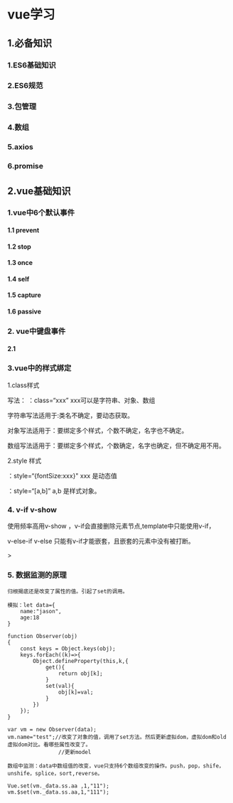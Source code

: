# vue学习

## 	1.必备知识

### 	1.ES6基础知识

### 	2.ES6规范 

### 	3.包管理

### 	4.数组

### 	5.axios

### 	6.promise

## 	2.vue基础知识

### 	1.vue中6个默认事件

#### 			1.1 prevent

#### 			1.2 stop

#### 			1.3 once

#### 			1.4 self

#### 			1.5 capture

#### 			1.6 passive

### 	2. vue中键盘事件

#### 			2.1



### 3.vue中的样式绑定

1.class样式

写法： ：class=“xxx” xxx可以是字符串、对象、数组

字符串写法适用于:类名不确定，要动态获取。

对象写法适用于：要绑定多个样式，个数不确定，名字也不确定。

数组写法适用于：要绑定多个样式，个数确定，名字也确定，但不确定用不用。



2.style 样式

：style=“{fontSize:xxx}"	 xxx 是动态值

：style=“[a,b]” a,b 是样式对象。



### 4. v-if v-show

使用频率高用v-show ，v-if会直接删除元素节点,template中只能使用v-if，

v-else-if v-else 只能有v-if才能嵌套，且嵌套的元素中没有被打断。

<template v-if="1===1">
    <h1>
        hello
    </h1>
    <h2>
        world
    </h2>
</template>>

### 5. 数据监测的原理
    归根揭底还是改变了属性的值。引起了set的调用。

    模拟：let data={
        name:"jason",
        age:18
    }

    function Observer(obj)
    {
        const keys = Object.keys(obj);
        keys.forEach((k)=>{
            Object.defineProperty(this,k,{
                get(){
                    return obj[k];
                }
                set(val){
                    obj[k]=val;
                }
            })
        });
    }

    var vm = new Observer(data);
    vm.name="test";//改变了对象的值，调用了set方法。然后更新虚拟dom，虚拟dom和old 虚拟dom对比。看哪些属性改变了。
                    //更新model

    数组中监测：data中数组值的改变，vue只支持6个数组改变的操作。push，pop，shife，unshife，splice，sort,reverse。

    Vue.set(vm._data.ss.aa ,1,"11");
    vm.$set(vm._data.ss.aa,1,"111");



